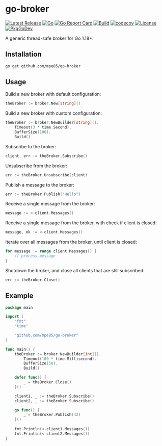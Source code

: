 # go-broker

[![Latest Release](https://img.shields.io/github/release/mpe85/go-broker/all.svg?label=Latest%20Release)](https://github.com/mpe85/go-broker/releases/latest)
[![Go](https://img.shields.io/github/go-mod/go-version/mpe85/go-broker)](https://go.dev/)
[![Go Report Card](https://goreportcard.com/badge/github.com/mpe85/go-broker?style=flat-square)](https://goreportcard.com/report/github.com/mpe85/go-broker)
[![Build](https://github.com/mpe85/go-broker/actions/workflows/test.yml/badge.svg)](https://github.com/mpe85/go-broker/actions/workflows/test.yml)
[![codecov](https://codecov.io/gh/mpe85/go-broker/branch/master/graph/badge.svg?token=rWTO2Fk2jc)](https://codecov.io/gh/mpe85/go-broker)
[![License](https://img.shields.io/github/license/mpe85/grampa.svg?label=License)](https://github.com/mpe85/go-broker/blob/master/LICENSE)
[![PkgGoDev](https://pkg.go.dev/badge/mod/github.com/mpe85/go-broker)](https://pkg.go.dev/mod/github.com/mpe85/go-broker)

A generic thread-safe broker for Go 1.18+.

## Installation

```sh
go get github.com/mpe85/go-broker
```

## Usage

Build a new broker with default configuration:
```go
theBroker := broker.New[string]()
```

Build a new broker with custom configuration:
```go
theBroker := broker.NewBuilder[string]().
	Timeout(3 * time.Second).
	BufferSize(100).
	Build()
```

Subscribe to the broker:
```go
client, err := theBroker.Subscribe()
```

Unsubscribe from the broker:
```go
err := theBroker.Unsubscribe(client)
```

Publish a message to the broker:
```go
err := theBroker.Publish("Hello")
```

Receive a single message from the broker:
```go
message := <-client.Messages()
```

Receive a single message from the broker, with check if client is closed:
```go
message, ok := <-client.Messages()
```

Iterate over all messages from the broker, until client is closed:
```go
for message := range client.Messages() {
	// process message
}
```

Shutdown the broker, and close all clients that are still subscribed:
```go
err := theBroker.Close()
```

## Example

```go
package main

import (
	"fmt"
	"time"

	"github.com/mpe85/go-broker"
)

func main() {
	theBroker := broker.NewBuilder[int]().
		Timeout(100 * time.Millisecond).
		BufferSize(50).
		Build()

	defer func() {
		_ = theBroker.Close()
    }()

	client1, _ := theBroker.Subscribe()
	client2, _ := theBroker.Subscribe()

	go func() {
		_ = theBroker.Publish(42)
    }()
	
	fmt.Println(<-client1.Messages())
	fmt.Println(<-client2.Messages())
}
```
